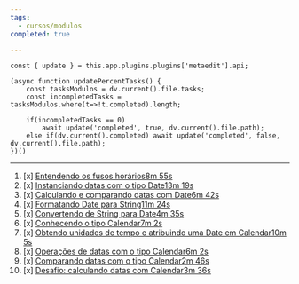 ```yaml
---
tags:
  - cursos/modulos
completed: true

---
```


```dataviewjs
const { update } = this.app.plugins.plugins['metaedit'].api;

(async function updatePercentTasks() {
	const tasksModulos = dv.current().file.tasks;
	const incompletedTasks = tasksModulos.where(t=>!t.completed).length;
	
	if(incompletedTasks == 0)
		await update('completed', true, dv.current().file.path);
	else if(dv.current().completed) await update('completed', false, dv.current().file.path);
})()
```
---
1. [x] [Entendendo os fusos horários8m 55s](https://app.algaworks.com/aulas/4740/entendendo-os-fusos-horarios)
2. [x] [Instanciando datas com o tipo Date13m 19s](https://app.algaworks.com/aulas/4741/instanciando-datas-com-o-tipo-date)
3. [x] [Calculando e comparando datas com Date6m 42s](https://app.algaworks.com/aulas/4742/calculando-e-comparando-datas-com-date)
4. [x] [Formatando Date para String11m 24s](https://app.algaworks.com/aulas/4743/formatando-date-para-string)
5. [x] [Convertendo de String para Date4m 35s](https://app.algaworks.com/aulas/4744/convertendo-de-string-para-date)
6. [x] [Conhecendo o tipo Calendar7m 2s](https://app.algaworks.com/aulas/4745/conhecendo-o-tipo-calendar)
7. [x] [Obtendo unidades de tempo e atribuindo uma Date em Calendar10m 5s](https://app.algaworks.com/aulas/4746/obtendo-unidades-de-tempo-e-atribuindo-uma-date-em-calendar)
8. [x] [Operações de datas com o tipo Calendar6m 2s](https://app.algaworks.com/aulas/4747/operacoes-de-datas-com-o-tipo-calendar)
9. [x] [Comparando datas com o tipo Calendar2m 46s](https://app.algaworks.com/aulas/4748/comparando-datas-com-o-tipo-calendar)
10. [x] [Desafio: calculando datas com Calendar3m 36s](https://app.algaworks.com/aulas/4749/desafio-calculando-datas-com-calendar)